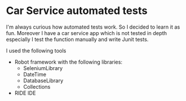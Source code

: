 # Car Service automated tests

I'm always curious how automated tests work. So I decided to learn it as fun. 
Moreover I have a car service app which is not tested in depth especially I test the function manually and write Junit tests.


I used the following tools
  - Robot framework with the following libraries:
    - SeleniumLibrary
    - DateTime
    - DatabaseLibrary
    - Collections
  - RIDE IDE
